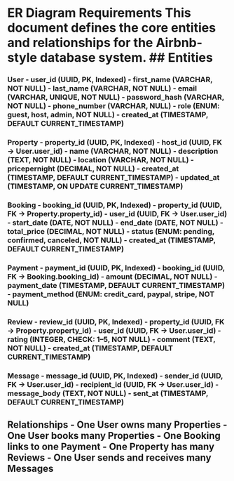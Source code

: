 # ER Diagram Requirements This document defines the core entities and relationships for the Airbnb-style database system. ## Entities
 ### User - user_id (UUID, PK, Indexed) - first_name (VARCHAR, NOT NULL) - last_name (VARCHAR, NOT NULL) - email (VARCHAR, UNIQUE, NOT NULL) - password_hash (VARCHAR, NOT NULL) - phone_number (VARCHAR, NULL) - role (ENUM: guest, host, admin, NOT NULL) - created_at (TIMESTAMP, DEFAULT CURRENT_TIMESTAMP) 
### Property - property_id (UUID, PK, Indexed) - host_id (UUID, FK → User.user_id) - name (VARCHAR, NOT NULL) - description (TEXT, NOT NULL) - location (VARCHAR, NOT NULL) - pricepernight (DECIMAL, NOT NULL) - created_at (TIMESTAMP, DEFAULT CURRENT_TIMESTAMP) - updated_at (TIMESTAMP, ON UPDATE CURRENT_TIMESTAMP)
 ### Booking - booking_id (UUID, PK, Indexed) - property_id (UUID, FK → Property.property_id) - user_id (UUID, FK → User.user_id) - start_date (DATE, NOT NULL) - end_date (DATE, NOT NULL) - total_price (DECIMAL, NOT NULL) - status (ENUM: pending, confirmed, canceled, NOT NULL) - created_at (TIMESTAMP, DEFAULT CURRENT_TIMESTAMP)
 ### Payment - payment_id (UUID, PK, Indexed) - booking_id (UUID, FK → Booking.booking_id) - amount (DECIMAL, NOT NULL) - payment_date (TIMESTAMP, DEFAULT CURRENT_TIMESTAMP) - payment_method (ENUM: credit_card, paypal, stripe, NOT NULL) 
### Review - review_id (UUID, PK, Indexed) - property_id (UUID, FK → Property.property_id) - user_id (UUID, FK → User.user_id) - rating (INTEGER, CHECK: 1–5, NOT NULL) - comment (TEXT, NOT NULL) - created_at (TIMESTAMP, DEFAULT CURRENT_TIMESTAMP)
 ### Message - message_id (UUID, PK, Indexed) - sender_id (UUID, FK → User.user_id) - recipient_id (UUID, FK → User.user_id) - message_body (TEXT, NOT NULL) - sent_at (TIMESTAMP, DEFAULT CURRENT_TIMESTAMP)
 ## Relationships - One User owns many Properties - One User books many Properties - One Booking links to one Payment - One Property has many Reviews - One User sends and receives many Messages 


